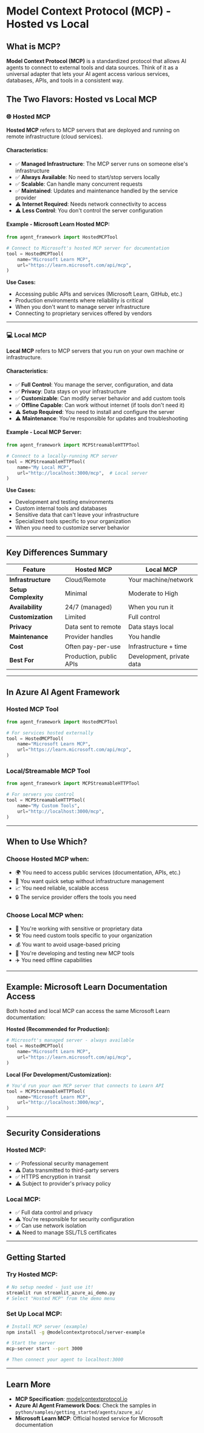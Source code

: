 # Model Context Protocol (MCP) - Hosted vs Local

## What is MCP?

**Model Context Protocol (MCP)** is a standardized protocol that allows AI agents to connect to external tools and data sources. Think of it as a universal adapter that lets your AI agent access various services, databases, APIs, and tools in a consistent way.

## The Two Flavors: Hosted vs Local MCP

### 🌐 Hosted MCP

**Hosted MCP** refers to MCP servers that are deployed and running on remote infrastructure (cloud services).

#### Characteristics:
- ✅ **Managed Infrastructure**: The MCP server runs on someone else's infrastructure
- ✅ **Always Available**: No need to start/stop servers locally
- ✅ **Scalable**: Can handle many concurrent requests
- ✅ **Maintained**: Updates and maintenance handled by the service provider
- ⚠️ **Internet Required**: Needs network connectivity to access
- ⚠️ **Less Control**: You don't control the server configuration

#### Example - Microsoft Learn Hosted MCP:
```python
from agent_framework import HostedMCPTool

# Connect to Microsoft's hosted MCP server for documentation
tool = HostedMCPTool(
    name="Microsoft Learn MCP",
    url="https://learn.microsoft.com/api/mcp",
)
```

**Use Cases:**
- Accessing public APIs and services (Microsoft Learn, GitHub, etc.)
- Production environments where reliability is critical
- When you don't want to manage server infrastructure
- Connecting to proprietary services offered by vendors

---

### 💻 Local MCP

**Local MCP** refers to MCP servers that you run on your own machine or infrastructure.

#### Characteristics:
- ✅ **Full Control**: You manage the server, configuration, and data
- ✅ **Privacy**: Data stays on your infrastructure
- ✅ **Customizable**: Can modify server behavior and add custom tools
- ✅ **Offline Capable**: Can work without internet (if tools don't need it)
- ⚠️ **Setup Required**: You need to install and configure the server
- ⚠️ **Maintenance**: You're responsible for updates and troubleshooting

#### Example - Local MCP Server:
```python
from agent_framework import MCPStreamableHTTPTool

# Connect to a locally-running MCP server
tool = MCPStreamableHTTPTool(
    name="My Local MCP",
    url="http://localhost:3000/mcp",  # Local server
)
```

**Use Cases:**
- Development and testing environments
- Custom internal tools and databases
- Sensitive data that can't leave your infrastructure
- Specialized tools specific to your organization
- When you need to customize server behavior

---

## Key Differences Summary

| Feature | Hosted MCP | Local MCP |
|---------|------------|-----------|
| **Infrastructure** | Cloud/Remote | Your machine/network |
| **Setup Complexity** | Minimal | Moderate to High |
| **Availability** | 24/7 (managed) | When you run it |
| **Customization** | Limited | Full control |
| **Privacy** | Data sent to remote | Data stays local |
| **Maintenance** | Provider handles | You handle |
| **Cost** | Often pay-per-use | Infrastructure + time |
| **Best For** | Production, public APIs | Development, private data |

---

## In Azure AI Agent Framework

### Hosted MCP Tool
```python
from agent_framework import HostedMCPTool

# For services hosted externally
tool = HostedMCPTool(
    name="Microsoft Learn MCP",
    url="https://learn.microsoft.com/api/mcp",
)
```

### Local/Streamable MCP Tool
```python
from agent_framework import MCPStreamableHTTPTool

# For servers you control
tool = MCPStreamableHTTPTool(
    name="My Custom Tools",
    url="http://localhost:3000/mcp",
)
```

---

## When to Use Which?

### Choose **Hosted MCP** when:
- 🌍 You need to access public services (documentation, APIs, etc.)
- 🚀 You want quick setup without infrastructure management
- 📈 You need reliable, scalable access
- 🔒 The service provider offers the tools you need

### Choose **Local MCP** when:
- 🔐 You're working with sensitive or proprietary data
- 🛠️ You need custom tools specific to your organization
- 💰 You want to avoid usage-based pricing
- 🧪 You're developing and testing new MCP tools
- ✈️ You need offline capabilities

---

## Example: Microsoft Learn Documentation Access

Both hosted and local MCP can access the same Microsoft Learn documentation:

**Hosted (Recommended for Production):**
```python
# Microsoft's managed server - always available
tool = HostedMCPTool(
    name="Microsoft Learn MCP",
    url="https://learn.microsoft.com/api/mcp",
)
```

**Local (For Development/Customization):**
```python
# You'd run your own MCP server that connects to Learn API
tool = MCPStreamableHTTPTool(
    name="Microsoft Learn MCP",
    url="http://localhost:3000/mcp",
)
```

---

## Security Considerations

### Hosted MCP:
- ✅ Professional security management
- ⚠️ Data transmitted to third-party servers
- ✅ HTTPS encryption in transit
- ⚠️ Subject to provider's privacy policy

### Local MCP:
- ✅ Full data control and privacy
- ⚠️ You're responsible for security configuration
- ✅ Can use network isolation
- ⚠️ Need to manage SSL/TLS certificates

---

## Getting Started

### Try Hosted MCP:
```bash
# No setup needed - just use it!
streamlit run streamlit_azure_ai_demo.py
# Select "Hosted MCP" from the demo menu
```

### Set Up Local MCP:
```bash
# Install MCP server (example)
npm install -g @modelcontextprotocol/server-example

# Start the server
mcp-server start --port 3000

# Then connect your agent to localhost:3000
```

---

## Learn More

- **MCP Specification**: [modelcontextprotocol.io](https://modelcontextprotocol.io)
- **Azure AI Agent Framework Docs**: Check the samples in `python/samples/getting_started/agents/azure_ai/`
- **Microsoft Learn MCP**: Official hosted service for Microsoft documentation
